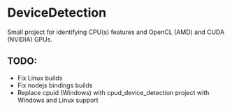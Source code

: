 # DeviceDetection
Small project for identifying CPU(s) features and OpenCL (AMD) and CUDA (NVIDIA) GPUs.

## TODO:
  - Fix Linux builds
  - Fix nodejs bindings builds
  - Replace cpuid (Windows) with cpud_device_detection project with Windows and Linux support
